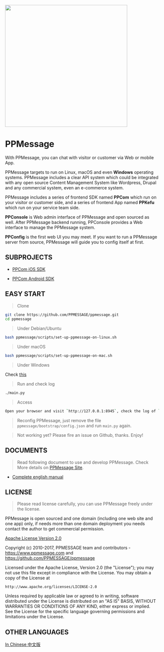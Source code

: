 
<!-- Customer             |  Service -->
<!-- :-------------------------:|:-------------------------: -->
<!-- ![](ppmessage/doc/ppcom.gif)  | ![](ppmessage/doc/ppkefu.gif) -->

<img src="ppmessage/doc/ppkefu-ppcom.gif" height=400px></img>


# PPMessage

With PPMessage, you can chat with visitor or customer via Web or mobile App.

PPMessage targets to run on Linux, macOS and even **Windows** operating systems. PPMessage includes a clear API system which could be integrated with any open source Content Management System like Wordpress, Drupal and any commercial system, even an e-commerce system.

PPMessage includes a series of frontend SDK named **PPCom** which run on your visitor or customer side, and a series of frontend App named **PPKefu** which run on your service team side.

**PPConsole** is Web admin interface of PPMessage and open sourced as well. After PPMessage backend running, PPConsole provides a Web interface to manage the PPMessage system. 

**PPConfig** is the first web UI you may meet. If you want to run a PPMessage server from source, PPMessage will guide you to config itself at first.


## SUBPROJECTS

* [PPCom iOS SDK](https://github.com/PPMESSAGE/ppcom-ios-sdk)

* [PPCom Android SDK](https://github.com/PPMESSAGE/ppcom-android-sdk)


## EASY START

> Clone

```bash
git clone https://github.com/PPMESSAGE/ppmessage.git
cd ppmessage
```

> Under Debian/Ubuntu


```bash
bash ppmessage/scripts/set-up-ppmessage-on-linux.sh
```

> Under macOS


```bash
bash ppmessage/scripts/set-up-ppmessage-on-mac.sh
```

> Under Windows


Check [this](ppmessage/doc/en-us/install-ppmessage-on-windows.md)


> Run and check log

```bash
./main.py
```

> Access


```bash
Open your browser and visit `http://127.0.0.1:8945`, check the log of `main.py` to use your URL to replace `http://127.0.0.1:8945`.

```

> Reconfig PPMessage, just remove the file `ppmessage/bootstrap/config.json` and run `main.py` again.


> Not working yet? Please fire an issue on Github, thanks. Enjoy!

## DOCUMENTS

> Read following document to use and develop PPMessage. Check More details on [PPMessage Site](https://ppmessage.com).

* [Complete english manual](https://ppmessage.gitbooks.io/ppbook-en/content/)


## LICENSE 

> Please read license carefully, you can use PPMessage freely under the license.

PPMessage is open sourced and one domain (including one web site and one app) only, if needs more than one domain deployment you needs contact the author to get commercial permission.

[Apache License Version 2.0](http://www.apache.org/licenses/LICENSE-2.0)

Copyright (c) 2010-2017, PPMESSAGE team and contributors - https://www.ppmessage.com and https://github.com/PPMESSAGE/ppmessage

Licensed under the Apache License, Version 2.0 (the "License");
you may not use this file except in compliance with the License.
You may obtain a copy of the License at

    http://www.apache.org/licenses/LICENSE-2.0

Unless required by applicable law or agreed to in writing, software
distributed under the License is distributed on an "AS IS" BASIS,
WITHOUT WARRANTIES OR CONDITIONS OF ANY KIND, either express or implied.
See the License for the specific language governing permissions and
limitations under the License.


## OTHER LANGUAGES

[In Chinese 中文版](ppmessage/doc/zh-cn/README.md)
